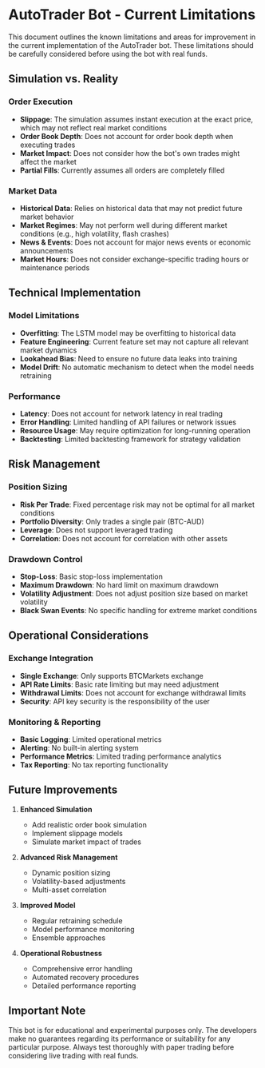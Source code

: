 # AutoTrader Bot - Current Limitations

This document outlines the known limitations and areas for improvement in the current implementation of the AutoTrader bot. These limitations should be carefully considered before using the bot with real funds.

## Simulation vs. Reality

### Order Execution
- **Slippage**: The simulation assumes instant execution at the exact price, which may not reflect real market conditions
- **Order Book Depth**: Does not account for order book depth when executing trades
- **Market Impact**: Does not consider how the bot's own trades might affect the market
- **Partial Fills**: Currently assumes all orders are completely filled

### Market Data
- **Historical Data**: Relies on historical data that may not predict future market behavior
- **Market Regimes**: May not perform well during different market conditions (e.g., high volatility, flash crashes)
- **News & Events**: Does not account for major news events or economic announcements
- **Market Hours**: Does not consider exchange-specific trading hours or maintenance periods

## Technical Implementation

### Model Limitations
- **Overfitting**: The LSTM model may be overfitting to historical data
- **Feature Engineering**: Current feature set may not capture all relevant market dynamics
- **Lookahead Bias**: Need to ensure no future data leaks into training
- **Model Drift**: No automatic mechanism to detect when the model needs retraining

### Performance
- **Latency**: Does not account for network latency in real trading
- **Error Handling**: Limited handling of API failures or network issues
- **Resource Usage**: May require optimization for long-running operation
- **Backtesting**: Limited backtesting framework for strategy validation

## Risk Management

### Position Sizing
- **Risk Per Trade**: Fixed percentage risk may not be optimal for all market conditions
- **Portfolio Diversity**: Only trades a single pair (BTC-AUD)
- **Leverage**: Does not support leveraged trading
- **Correlation**: Does not account for correlation with other assets

### Drawdown Control
- **Stop-Loss**: Basic stop-loss implementation
- **Maximum Drawdown**: No hard limit on maximum drawdown
- **Volatility Adjustment**: Does not adjust position size based on market volatility
- **Black Swan Events**: No specific handling for extreme market conditions

## Operational Considerations

### Exchange Integration
- **Single Exchange**: Only supports BTCMarkets exchange
- **API Rate Limits**: Basic rate limiting but may need adjustment
- **Withdrawal Limits**: Does not account for exchange withdrawal limits
- **Security**: API key security is the responsibility of the user

### Monitoring & Reporting
- **Basic Logging**: Limited operational metrics
- **Alerting**: No built-in alerting system
- **Performance Metrics**: Limited trading performance analytics
- **Tax Reporting**: No tax reporting functionality

## Future Improvements

1. **Enhanced Simulation**
   - Add realistic order book simulation
   - Implement slippage models
   - Simulate market impact of trades

2. **Advanced Risk Management**
   - Dynamic position sizing
   - Volatility-based adjustments
   - Multi-asset correlation

3. **Improved Model**
   - Regular retraining schedule
   - Model performance monitoring
   - Ensemble approaches

4. **Operational Robustness**
   - Comprehensive error handling
   - Automated recovery procedures
   - Detailed performance reporting

## Important Note

This bot is for educational and experimental purposes only. The developers make no guarantees regarding its performance or suitability for any particular purpose. Always test thoroughly with paper trading before considering live trading with real funds.
